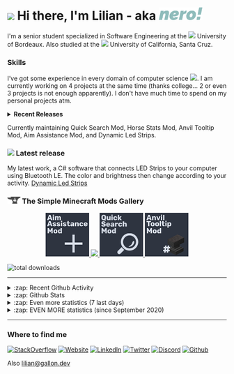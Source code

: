 <h1> <img src="https://emojis.slackmojis.com/emojis/images/1531849430/4246/blob-sunglasses.gif?1531849430" width="30"/> Hi there, I'm Lilian - aka <img src="https://github.com/N3ROO/N3ROO/raw/master/nero_animated_small_transparent_crop.gif" width="100"/> </h1>

I'm a senior student specialized in Software Engineering at the <img src="https://image.flaticon.com/icons/svg/197/197560.svg" width="13"/> University of Bordeaux. Also studied at the <img src="https://image.flaticon.com/icons/svg/197/197484.svg" width="13"/> University of California, Santa Cruz.

<h3> Skills </h3>

I’ve got some experience in every domain of computer science <img src="https://media.giphy.com/media/WUlplcMpOCEmTGBtBW/giphy.gif" width="23">. I am currently working on 4 projects at the same time (thanks college... 2 or even 3 projects is not enough apparently). I don't have much time to spend on my personal projects atm.

<details>
  <summary><b>Recent Releases</b></summary>

| 🎁 Project | 📝 Description |
|----|----|
| [Daily Wallhaven Wallpaper](https://github.com/N3ROO/Daily-Wallhaven-Wallpaper) 1.0.0 | A script that changes your wallpaper everyday by picking one on [Wallhaven]([W](https://wallhaven.cc/)) |
| [BettercolorsEngine](https://github.com/N3ROO/BettercolorsEngine) 1.1.0 (published on maven central) | The Engine of the Minecraft mod [Bettercolors](https://github.com/N3ROO/Bettercolors). Can be used for anything else that requires an automatically generated GUI  |
| [LatencyMod](https://github.com/N3ROO/LatencyMod) 0.1.0 | A Minecraft mod that displays your latency |
| [Aim Assistance Mod](https://github.com/N3ROO/AimAssistanceMod) 1.3.0 | A Minecraft mod that helps you aiming |
| [Bettercolors](https://github.com/N3ROO/Bettercolors) 7.3.0 | A Minecraft assistance mod
| [Quick Search Mod](https://github.com/N3ROO/QuickSearchMod) 1.0.0 | A Minecraft mod to search for items
| [Horse Stats Mod](https://github.com/N3ROO/HorseStatsMod) 1.3.1 | A Minecraft mod that shows the statistics of the ridden horse
| [Anvil Tooltip Mod](https://github.com/N3ROO/AnvilTooltipMod) 1.0.0 | A Minecraft mod that shows the number of anvil uses as well as the repair cost of an item
| [Dynamic Led Strips](https://github.com/N3ROO/DynamicLedStrips) 0.1.0 | A program that takes control of cheap Led Strips controllers to make them look expensive

</details>

Currently maintaining Quick Search Mod, Horse Stats Mod, Anvil Tooltip Mod, Aim Assistance Mod, and Dynamic Led Strips.

<h3> <img width=30 src="https://github.com/N3ROO/DynamicLedStrips/raw/main/.github/bls_icon.png"> Latest release </h3>
                                                                                       
My latest work, a C# software that connects LED Strips to your computer using Bluetooth LE. The color and brightness then change according to your activity. [Dynamic Led Strips](https://github.com/N3ROO/DynamicLedStrips)

<h3> <img src="https://github.com/N3ROO/N3ROO/raw/master/curseforge_png.png" width="30"/> The Simple Minecraft Mods Gallery </h3>

<p style="text-align:center">
  <a href="https://www.curseforge.com/minecraft/mc-mods/aim-assistance"> <img src="https://github.com/N3ROO/AimAssistanceMod/raw/MC_1.16.3/.github/images/aimassistancemod.png"> </a>
  <a href="https://www.curseforge.com/minecraft/mc-mods/horse-statistics"> <img src="https://github.com/N3ROO/HorseStatsMod/raw/MC_1.16.3/.github/resources/horsestatsmod.png"> </a>
  <a href="https://www.curseforge.com/minecraft/mc-mods/quick-search"> <img src="https://github.com/N3ROO/QuickSearchMod/raw/MC_1.16.3/.github/resources/quicksearch.png"> </a>
  <a href="https://www.curseforge.com/minecraft/mc-mods/anvil-tooltip-mod"> <img src="https://github.com/N3ROO/AnvilTooltipMod/raw/MC_1.16.3/.github/resources/anviltooltipmod.png"> </a>
</p>

![total downloads](https://img.shields.io/badge/Total%20downlods-10k%2B-brightgreen?style=for-the-badge&logo=java&labelColor=2E3440)

---

<details>
  <summary>:zap: Recent Github Activity</summary>

<!--START_SECTION:activity-->
1. ❗️ Closed issue [#6](https://github.com/N3ROO/HorseStatsMod/issues/6) in [N3ROO/HorseStatsMod](https://github.com/N3ROO/HorseStatsMod)
2. 🗣 Commented on [#6](https://github.com/N3ROO/HorseStatsMod/issues/6) in [N3ROO/HorseStatsMod](https://github.com/N3ROO/HorseStatsMod)
3. 🎉 Merged PR [#1](https://github.com/N3ROO/dofus-tools/pull/1) in [N3ROO/dofus-tools](https://github.com/N3ROO/dofus-tools)
4. 💪 Opened PR [#1](https://github.com/N3ROO/dofus-tools/pull/1) in [N3ROO/dofus-tools](https://github.com/N3ROO/dofus-tools)
5. 🗣 Commented on [#89](https://github.com/N3ROO/Bettercolors/issues/89) in [N3ROO/Bettercolors](https://github.com/N3ROO/Bettercolors)
<!--END_SECTION:activity-->

</details>

<details>
  <summary>:zap: Github Stats</summary>
<br>

![bio](https://github-readme-stats.vercel.app/api?username=N3ROO&show_icons=true&hide_title=true)

![lang](https://github-readme-stats.vercel.app/api/top-langs/?username=N3ROO&layout=compact&hide=jupyter%20notebook)

</details>

<details>
  <summary>:zap: Even more statistics (7 last days)</summary>
<br>

<img src="https://wakatime.com/share/@3c59958d-a444-4018-bacc-6e46cccf8835/d3b8039d-4b10-4854-9ba4-75f55e51745b.svg" width=500/>

<img src="https://wakatime.com/share/@3c59958d-a444-4018-bacc-6e46cccf8835/525f0563-4377-4a5a-b27a-18d6eb21f33f.svg" width=500/>

<img src="https://wakatime.com/share/@3c59958d-a444-4018-bacc-6e46cccf8835/54eebe48-4f46-407b-93ac-d4e9db98ce8e.svg" width=500/>

<img src="https://wakatime.com/share/@3c59958d-a444-4018-bacc-6e46cccf8835/f5524270-6093-4871-8575-a23a40e7da56.svg" width=500/>

*Yeah, I like Windows*

</details>


<details>
  <summary>:zap: EVEN MORE statistics (since September 2020)</summary>
<br>

<img src="https://wakatime.com/share/@3c59958d-a444-4018-bacc-6e46cccf8835/11852978-667b-4618-a12e-c32ebee99758.svg" width=500/>

<img src="https://wakatime.com/share/@3c59958d-a444-4018-bacc-6e46cccf8835/86bfa371-90aa-4fb9-ac39-16f4ba1489a3.svg" width=500/>

<img src="https://wakatime.com/share/@3c59958d-a444-4018-bacc-6e46cccf8835/6d1a8fa9-ff2e-4a1e-beb7-aa2d30e195bc.svg" width=500/>

<img src="https://wakatime.com/share/@3c59958d-a444-4018-bacc-6e46cccf8835/de79b7cf-5162-4919-9b96-8a921a34ca61.svg" width=500/>

*Yeah, I like Windows*

</details>



---


<h3> Where to find me </h3>

<p>
<a href="https://stackoverflow.com/users/8811838/nero?tab=profile" target="_blank"><img alt="StackOverflow" src="https://img.shields.io/badge/StackOverflow-%23F48024.svg?&style=for-the-badge&logo=StackOverflow&logoColor=white" /></a>
<a href="https://gallon.dev" target="_blank"><img alt="Website" src="https://img.shields.io/badge/gallon.dev-%234C566A.svg?&style=for-the-badge&logo=microsoft-edge&logoColor=white" /></a>
<a href="https://www.linkedin.com/in/lilian-gallon" target="_blank"><img alt="LinkedIn" src="https://img.shields.io/badge/linkedin-%230077B5.svg?&style=for-the-badge&logo=linkedin&logoColor=white" /></a>
<a href="https://twitter.com/LilianSurf" target="_blank"><img alt="Twitter" src="https://img.shields.io/badge/twitter-%231DA1F2.svg?&style=for-the-badge&logo=twitter&logoColor=white" /></a>
<a href="https://discordapp.com/users/76281566866706432" target="_blank"><img alt="Discord" src="https://img.shields.io/badge/discord-%237289DA.svg?&style=for-the-badge&logo=discord&logoColor=white" /></a>
<a href="https://github.com/N3ROO" target="_blank"><img alt="Github" src="https://img.shields.io/badge/GitHub-%2312100E.svg?&style=for-the-badge&logo=Github&logoColor=white" /></a>
</p>

Also lilian@gallon.dev
